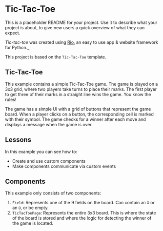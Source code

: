 # Tic-Tac-Toe

This is a placeholder README for your project. Use it to describe what your
project is about, to give new users a quick overview of what they can expect.

_Tic-tac-toe_ was created using [Rio](https://rio.dev/), an easy to
use app & website framework for Python._

This project is based on the `Tic-Tac-Toe` template.

## Tic-Tac-Toe

This example contains a simple Tic-Tac-Toe game. The game is played on a 3x3
grid, where two players take turns to place their marks. The first player to get
three of their marks in a straight line wins the game. You know the rules!

The game has a simple UI with a grid of buttons that represent the game board.
When a player clicks on a button, the corresponding cell is marked with their
symbol. The game checks for a winner after each move and displays a message when
the game is over.

## Lessons

In this example you can see how to:

-   Create and use custom components
-   Make components communicate via custom events

## Components

This example only consists of two components:

1. `Field`: Represents one of the 9 fields on the board. Can contain an `X` or
   an `O`, or be empty.
2. `TicTacToePage`: Represents the entire 3x3 board. This is where the state of
   the board is stored and where the logic for detecting the winner of the game
   is located.

